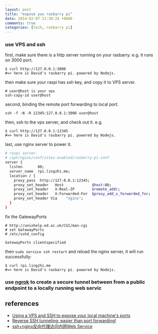 ```yaml
---
layout: post
title: "expose you rasbarry pi"
date: 2014-02-07 21:38:24 +0800
comments: true
categories: [tech, rasbarry pi]
---
```


### use VPS and ssh

first, make sure there is a http server running on your rasbarry.
e.g. it runs on 3000 port.
```
$ curl http://127.0.0.1:3000
#=> here is David's rasbarry pi. powered by Nodejs.
```

then make sure your raspi has ssh key, and copy it to VPS server.

```
# user@host is your vps
ssh-copy-id user@host
```

second, binding the remote port forwarding to local port.
```
ssh -f -N -R 12345:127.0.0.1:3000 user@host
```
then, ssh to the vps server, and check out it.
e.g.

```
$ curl http://127.0.0.1:12345
#=> here is David's rasbarry pi. powered by Nodejs.
```

last, use nginx server to power it.
``` bash
# raspi server.
# /opt/nginx/conf/sites-enabled/rasberry-pi.conf
server {
  listen       80;
  server_name  rpi.lingzhi.me;
  location / {
    proxy_pass  http://127.0.0.1:12345;
    proxy_set_header   Host             $host:80;
    proxy_set_header   X-Real-IP        $remote_addr;
    proxy_set_header   X-Forwarded-For  $proxy_add_x_forwarded_for;
    proxy_set_header Via    "nginx";
  }
}
```

fix the GatewayPorts
```
# http://unixhelp.ed.ac.uk/CGI/man-cgi
# set GatewayPorts
# /etc/sshd_config

GatewayPorts clientspecified

```

then `sudo service ssh restart` and reload the nginx server, it will run successfully:
```
$ curl rpi.lingzhi.me
#=> here is David's rasbarry pi. powered by Nodejs.
```

### use [ngrok](https://github.com/inconshreveable/ngrok) to create a secure tunnel between from a public endpoint to a locally running web servic

references
----------
- [Using a VPS and SSH to expose your local machine's ports](http://bafford.us/2011/08/31/67745483-using-a-vps-and-ssh-to-expose-your-local-mach/)
- [Reverse SSH tunneling: easier than port forwarding!](http://bbrinck.com/post/2318562750/reverse-ssh-tunneling-easier-than-port-forwarding)
- [ssh+nginx反向代理访问内网Web Service](http://logit.me/blog/2013/05/31/reverse-proxy/)
